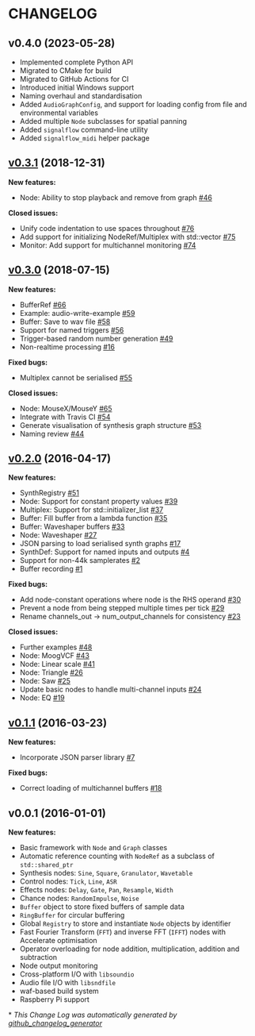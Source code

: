 # CHANGELOG

## v0.4.0 (2023-05-28)

- Implemented complete Python API
- Migrated to CMake for build
- Migrated to GitHub Actions for CI
- Introduced initial Windows support
- Naming overhaul and standardisation
- Added `AudioGraphConfig`, and support for loading config from file and environmental variables
- Added multiple `Node` subclasses for spatial panning
- Added `signalflow` command-line utility
- Added `signalflow_midi` helper package

## [v0.3.1](https://github.com/ideoforms/signal/tree/v0.3.1) (2018-12-31)

**New features:**

- Node: Ability to stop playback and remove from graph [\#46](https://github.com/ideoforms/signal/issues/46)

**Closed issues:**

- Unify code indentation to use spaces throughout [\#76](https://github.com/ideoforms/signal/issues/76)
- Add support for initializing NodeRef/Multiplex with std::vector [\#75](https://github.com/ideoforms/signal/issues/75)
- Monitor: Add support for multichannel monitoring [\#74](https://github.com/ideoforms/signal/issues/74)

## [v0.3.0](https://github.com/ideoforms/signal/tree/v0.3.0) (2018-07-15)

**New features:**

- BufferRef [\#66](https://github.com/ideoforms/signal/issues/66)
- Example: audio-write-example [\#59](https://github.com/ideoforms/signal/issues/59)
- Buffer: Save to wav file [\#58](https://github.com/ideoforms/signal/issues/58)
- Support for named triggers [\#56](https://github.com/ideoforms/signal/issues/56)
- Trigger-based random number generation [\#49](https://github.com/ideoforms/signal/issues/49)
- Non-realtime processing [\#16](https://github.com/ideoforms/signal/issues/16)

**Fixed bugs:**

- Multiplex cannot be serialised [\#55](https://github.com/ideoforms/signal/issues/55)

**Closed issues:**

- Node: MouseX/MouseY [\#65](https://github.com/ideoforms/signal/issues/65)
- Integrate with Travis CI [\#54](https://github.com/ideoforms/signal/issues/54)
- Generate visualisation of synthesis graph structure [\#53](https://github.com/ideoforms/signal/issues/53)
- Naming review [\#44](https://github.com/ideoforms/signal/issues/44)

## [v0.2.0](https://github.com/ideoforms/signal/tree/v0.2.0) (2016-04-17)

**New features:**

- SynthRegistry [\#51](https://github.com/ideoforms/signal/issues/51)
- Node: Support for constant property values [\#39](https://github.com/ideoforms/signal/issues/39)
- Multiplex: Support for std::initializer\_list  [\#37](https://github.com/ideoforms/signal/issues/37)
- Buffer: Fill buffer from a lambda function [\#35](https://github.com/ideoforms/signal/issues/35)
- Buffer: Waveshaper buffers [\#33](https://github.com/ideoforms/signal/issues/33)
- Node: Waveshaper [\#27](https://github.com/ideoforms/signal/issues/27)
- JSON parsing to load serialised synth graphs [\#17](https://github.com/ideoforms/signal/issues/17)
- SynthDef: Support for named inputs and outputs [\#4](https://github.com/ideoforms/signal/issues/4)
- Support for non-44k samplerates [\#2](https://github.com/ideoforms/signal/issues/2)
- Buffer recording [\#1](https://github.com/ideoforms/signal/issues/1)

**Fixed bugs:**

- Add node-constant operations where node is the RHS operand [\#30](https://github.com/ideoforms/signal/issues/30)
- Prevent a node from being stepped multiple times per tick [\#29](https://github.com/ideoforms/signal/issues/29)
- Rename channels\_out → num\_output\_channels for consistency [\#23](https://github.com/ideoforms/signal/issues/23)

**Closed issues:**

- Further examples [\#48](https://github.com/ideoforms/signal/issues/48)
- Node: MoogVCF [\#43](https://github.com/ideoforms/signal/issues/43)
- Node: Linear scale [\#41](https://github.com/ideoforms/signal/issues/41)
- Node: Triangle [\#26](https://github.com/ideoforms/signal/issues/26)
- Node: Saw [\#25](https://github.com/ideoforms/signal/issues/25)
- Update basic nodes to handle multi-channel inputs [\#24](https://github.com/ideoforms/signal/issues/24)
- Node: EQ [\#19](https://github.com/ideoforms/signal/issues/19)

## [v0.1.1](https://github.com/ideoforms/signal/tree/v0.1.1) (2016-03-23)

**New features:**

- Incorporate JSON parser library [\#7](https://github.com/ideoforms/signal/issues/7)

**Fixed bugs:**

- Correct loading of multichannel buffers [\#18](https://github.com/ideoforms/signal/issues/18)

## v0.0.1 (2016-01-01)

**New features:**

- Basic framework with `Node` and `Graph` classes
- Automatic reference counting with `NodeRef` as a subclass of `std::shared_ptr`
- Synthesis nodes: `Sine`, `Square`, `Granulator`, `Wavetable`
- Control nodes: `Tick`, `Line`, `ASR`
- Effects nodes: `Delay`, `Gate`, `Pan`, `Resample`, `Width`
- Chance nodes: `RandomImpulse`, `Noise`
- `Buffer` object to store fixed buffers of sample data
- `RingBuffer` for circular buffering
- Global `Registry` to store and instantiate `Node` objects by identifier
- Fast Fourier Transform (`FFT`) and inverse FFT (`IFFT`) nodes with Accelerate optimisation
- Operator overloading for node addition, multiplication, addition and subtraction
- Node output monitoring
- Cross-platform I/O with `libsoundio` 
- Audio file I/O with `libsndfile`
- waf-based build system
- Raspberry Pi support


\* *This Change Log was automatically generated by [github_changelog_generator](https://github.com/skywinder/Github-Changelog-Generator)*
